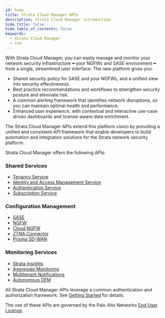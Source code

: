 ```yaml
---
id: home
title: Strata Cloud Manager APIs
description: Strata Cloud Manager introduction
hide_title: false
hide_table_of_contents: false
keywords:
  - Strata Cloud Manager
  - scm
---
```


With Strata Cloud Manager, you can easily manage and monitor your network security infrastructure ━ 
your NGFWs and SASE environment ━ from a single, streamlined user interface. The new platform gives 
you:

- Shared security policy for SASE and your NGFWs, and a unified view into security effectiveness.
- Best practice recommendations and workflows to strengthen security posture and eliminate risk.
- A common alerting framework that identifies network disruptions, so you can maintain optimal health and performance.
- Enhanced user experience, with contextual and interactive use-case driven dashboards and license-aware data enrichment.

The Strata Cloud Manager APIs extend this platform vision by providing a unified and consistent API 
framework that enable developers to build automation and integration solutions for
the Strata network security platform.

Strata Cloud Manager offers the following APIs:

### Shared Services
- [Tenancy Service](/scm/api/tenancy/tenancy-api)
- [Identity and Access Management Service](/scm/api/iam/iam-api)
- [Authentication Service](/scm/api/auth/auth-api)
- [Subscription Service](/scm/api/subscription/subscription-api)

### Configuration Management
  - [SASE](/scm/api/config/sase/operations/config-operations/)
  - [NGFW](/scm/api/config/ngfw/operations/config-operations/)
  - [Cloud NGFW](/scm/api/config/cloudngfw/operations/config-operations/)
  - [ZTNA Connector](/access/api/ztna/ztna-connector-apis/)
  - [Prisma SD-WAN](/sdwan/docs)

### Monitoring Services
- [Strata Insights](/access/docs/insights)
- [Aggregate Monitoring](/scm/docs/mt-monitor)
- [Multitenant Notifications](/scm/api/mt-notifications)
- [Autonomous DEM](/access/docs/adem)

All Strata Cloud Manager APIs leverage a common authentication and authorization framework. See [Getting Started](/scm/docs/getstarted) for details.


The use of these APIs are governed by the Palo Alto Networks
[End User License](https://www.paloaltonetworks.com/content/dam/pan/en_US/assets/pdf/legal/palo-alto-networks-end-user-license-agreement-eula.pdf).
